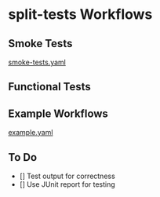 # split-tests Workflows

## Smoke Tests

[smoke-tests.yaml](smoke-tests.yaml)

## Functional Tests

## Example Workflows

[example.yaml](example.yaml)

## To Do

- [] Test output for correctness
- [] Use JUnit report for testing
